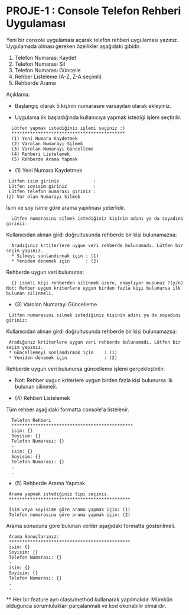 # PROJE-1 : Console Telefon Rehberi Uygulaması

Yeni bir console uygulaması açarak telefon rehberi uygulaması yazınız. Uygulamada olması gereken özellikler aşağıdaki gibidir.

1. Telefon Numarası Kaydet
2. Telefon Numarası Sil
3. Telefon Numarası Güncelle
4. Rehber Listeleme (A-Z, Z-A seçimli)
5. Rehberde Arama

Açıklama:

- Başlangıç olarak 5 kişinin numarasını varsayılan olarak ekleyiniz.

- Uygulama ilk başladığında kullanıcıya yapmak istediği işlem seçtirilir.

```
  Lütfen yapmak istediğiniz işlemi seçiniz :) 
  *******************************************
  (1) Yeni Numara Kaydetmek
  (2) Varolan Numarayı Silmek
  (3) Varolan Numarayı Güncelleme
  (4) Rehberi Listelemek
  (5) Rehberde Arama Yapmak﻿
```

- (1) Yeni Numara Kaydetmek

```
 Lütfen isim giriniz             : 
 Lütfen soyisim giriniz          :
 Lütfen telefon numarası giriniz :
(2) Var olan Numarayı Silmek
```

İsim ve soy isime göre arama yapılması yeterlidir.

```
  Lütfen numarasını silmek istediğiniz kişinin adını ya da soyadını giriniz:
```

Kullanıcıdan alınan girdi doğrultusunda rehberde bir kişi bulunamazsa:

```
  Aradığınız krtiterlere uygun veri rehberde bulunamadı. Lütfen bir seçim yapınız.
  * Silmeyi sonlandırmak için : (1)
  * Yeniden denemek için      : (2)
```

Rehberde uygun veri bulunursa:

```
  {} isimli kişi rehberden silinmek üzere, onaylıyor musunuz ?(y/n)
Not: Rehber uygun kriterlere uygun birden fazla kişi bulunursa ilk bulunan silinmeli.
```

- (3) Varolan Numarayı Güncelleme

```
 Lütfen numarasını silmek istediğiniz kişinin adını ya da soyadını giriniz:
```

Kullanıcıdan alınan girdi doğrultusunda rehberde bir kişi bulunamazsa:

```
 Aradığınız krtiterlere uygun veri rehberde bulunamadı. Lütfen bir seçim yapınız.
 * Güncellemeyi sonlandırmak için    : (1)
 * Yeniden denemek için              : (2)
```

Rehberde uygun veri bulunursa güncelleme işlemi gerçekleştirilir.

- Not: Rehber uygun kriterlere uygun birden fazla kişi bulunursa ilk bulunan silinmeli.

- (4) Rehberi Listelemek


Tüm rehber aşağıdaki formatta console'a listelenir.

```
  Telefon Rehberi
  **********************************************
  isim: {}
  Soyisim: {}
  Telefon Numarası: {}
  - 
  isim: {}
  Soyisim: {}
  Telefon Numarası: {}
  .
  .
```

- (5) Rehberde Arama Yapmak

```
 Arama yapmak istediğiniz tipi seçiniz.
 **********************************************
 
 İsim veya soyisime göre arama yapmak için: (1)
 Telefon numarasına göre arama yapmak için: (2)
```

Arama sonucuna göre bulunan veriler aşağıdaki formatta gösterilmeli.

``` 
 Arama Sonuçlarınız:
 **********************************************
 isim: {}
 Soyisim: {}
 Telefon Numarası: {}
 - 
 isim: {}
 Soyisim: {}
 Telefon Numarası: {}
 .
 .
```

** Her bir feature ayrı class/method kullanarak yapılmalıdır. Mümkün olduğunca sorumlulukları parçalanmalı ve kod okunabilir olmalıdır.